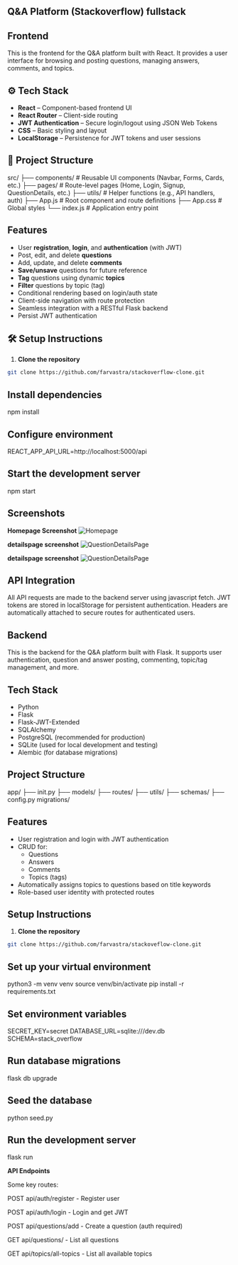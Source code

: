 
## Q&A Platform (Stackoverflow) fullstack


## Frontend
This is the frontend for the Q&A platform built with React. It provides a user interface for browsing and posting questions, managing answers, comments, and topics.

## ⚙️ Tech Stack

- **React** – Component-based frontend UI
- **React Router** – Client-side routing
- **JWT Authentication** – Secure login/logout using JSON Web Tokens
- **CSS** – Basic styling and layout
- **LocalStorage** – Persistence for JWT tokens and user sessions

## 📁 Project Structure

src/
├── components/ # Reusable UI components (Navbar, Forms, Cards, etc.)
├── pages/ # Route-level pages (Home, Login, Signup, QuestionDetails, etc.)
├── utils/ # Helper functions (e.g., API handlers, auth)
├── App.js # Root component and route definitions
├── App.css # Global styles
└── index.js # Application entry point


## Features

- User **registration**, **login**, and **authentication** (with JWT)
- Post, edit, and delete **questions**
- Add, update, and delete **comments**
- **Save/unsave** questions for future reference
- **Tag** questions using dynamic **topics**
- **Filter** questions by topic (tag)
- Conditional rendering based on login/auth state
- Client-side navigation with route protection
- Seamless integration with a RESTful Flask backend
- Persist JWT authentication


## 🛠️ Setup Instructions

1. **Clone the repository**

```bash
git clone https://github.com/farvastra/stackoverflow-clone.git
```
## Install dependencies
npm install

## Configure environment
REACT_APP_API_URL=http://localhost:5000/api

## Start the development server
npm start

## Screenshots

**Homepage Screenshot**  ![Homepage](public/homepage.png)

**detailspage screenshot** ![QuestionDetailsPage](public/questiondetailpage.png)

**detailspage screenshot** ![QuestionDetailsPage](public/questiondetailpage-2.png)


## API Integration
All API requests are made to the backend server using javascript fetch. 
JWT tokens are stored in localStorage for persistent authentication.
Headers are automatically attached to secure routes for authenticated users.





## Backend

This is the backend for the Q&A platform built with Flask. It supports user authentication, question and answer posting, commenting, topic/tag management, and more.

## Tech Stack

- Python
- Flask
- Flask-JWT-Extended
- SQLAlchemy
- PostgreSQL (recommended for production)
- SQLite (used for local development and testing)
- Alembic (for database migrations)

## Project Structure

app/
├── init.py
├── models/
├── routes/
├── utils/
├── schemas/
├── config.py
migrations/

## Features

- User registration and login with JWT authentication
- CRUD for:
  - Questions
  - Answers
  - Comments
  - Topics (tags)
- Automatically assigns topics to questions based on title keywords
- Role-based user identity with protected routes

##  Setup Instructions

1. **Clone the repository**

```bash
git clone https://github.com/farvastra/stackoveflow-clone.git
```

##  Set up your virtual environment
python3 -m venv venv
source venv/bin/activate
pip install -r requirements.txt


## Set environment variables
SECRET_KEY=secret
DATABASE_URL=sqlite:///dev.db
SCHEMA=stack_overflow

## Run database migrations
flask db upgrade


## Seed the database
python seed.py

## Run the development server
flask run

**API Endpoints**

Some key routes:

POST api/auth/register - Register user

POST api/auth/login - Login and get JWT

POST api/questions/add - Create a question (auth required)

GET api/questions/ - List all questions

GET api/topics/all-topics - List all available topics


